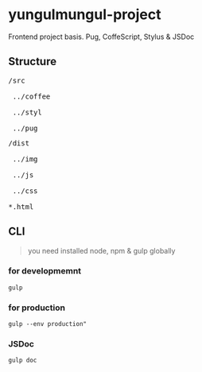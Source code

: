 # yungulmungul-project

Frontend project basis. Pug, CoffeScript, Stylus & JSDoc</p>

## Structure

<pre>
/src<br>
 ../coffee<br>
 ../styl<br>
 ../pug
</pre>
<pre>
/dist<br>
 ../img<br>
 ../js<br>
 ../css<br>
*.html
</pre>

## CLI
> you need installed node, npm & gulp globally

### for developmemnt
```
gulp
```
### for production
```
gulp --env production"
```

### JSDoc
```
gulp doc
```
